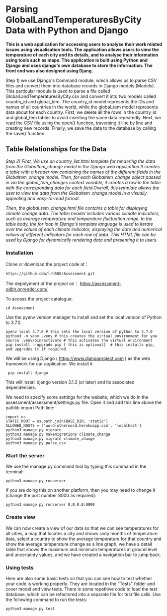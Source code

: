 # Parsing GlobalLandTemperaturesByCity  Data with Python and Django

**This is a web application for accessing users to analyse their work related issues using visualisation tools. The application allows users to view the temperature of each city and its details, and to analyse their information using tools such as maps.
The application is built using Python and Django and uses django's own database to store the information. The front end was also designed using Djang.**


Step 1) we use Django's Command module, which allows us to parse CSV files and convert them into database records in Django models (Models). This particular module is used to parse a file called GlobalLandTemperaturesByCity.csv and convert it into two models called country_id and global_tem. The country_id model represents the IDs and names of all countries in the world, while the global_tem model represents data about for each country. First, we delete all the rows in the country_id and global_tem tables to avoid inserting the same data repeatedly. Next, we read the CSV file using the open() function, traversing it line by line and creating new records. Finally, we save the data to the database by calling the save() function.



## Table Relationships for the Data

*Step 2) First, We use an country_list.html template for rendering the data from the Globaltem_change model in the Django web application.It creates a table with a header row containing the names of the different fields in the Globaltem_change model. Then, for each Globaltem_change object passed in via the global_tem_changes context variable, it creates a row in the table with the corresponding data for each field.Overall, this template allows the user to view the data from the Globaltem_change model in a visually appealing and easy-to-read format.*

*Then, the global_tem_change.html file contains a table for displaying climate change data. The table header includes various climate indicators, such as average temperature and temperature fluctuation range. In the table body, the for loop in Django's template language is used to iterate over the values of each climate indicator, displaying the date and numerical values of different indicators for each row of data. This HTML file can be used by Django for dynamically rendering data and presenting it to users.*

### Installation
Clone or download the project code at：

    https://github.com/lrh500/Assessment.git
    
The depolyment of the project on：
    https://assessment-odbh.onrender.com/

To access the project catalogue:

    cd Assessment

Use the pyenv version manager to install and set the local version of Python to 3.7.0.

    pyenv local 3.7.0 # this sets the local version of python to 3.7.0
    python3 -m venv .venv # this creates the virtual environment for you
    source .venv/bin/activate # this activates the virtual environment
    pip install --upgrade pip [ this is optional]  # this installs pip, and upgrades it if required.

We will be using Django ( https://www.djangoproject.com ) as the web framework for our application. We install it

     pip install django
This will install django version 3.1.3 (or later) and its associated dependencies. 

We need to specify some settings for the website, which we do in the assessment/assessment/settings.py file. Open it and add this line above the pathlib import Path line:

    import os
	STATIC_ROOT = os.path.join(BASE_DIR, 'static')
	ALLOWED_HOSTS = ['word-otherword.herokuapp.com', 'localhost']
	python3 manage.py migrate
	python3 manage.py makemigrations climate_change
	python3 manage.py migrate climate_change
	python3 manage.py parse_csv

### Start the server

We use the manage.py command tool by typing this command in the terminal:

    python3 manage.py runserver
If you are doing this on another platform, then you may need to change it (change the port number 8000 as required):

    python3 manage.py runserver 0.0.0.0:8000

### Create view
We can now create a view of our data so that we can see temperatures for all cities, a map that locates a city and shows sixty months of temperature data, select a country to show the average temperature for that country and show the average temperature change as a line graph, we have a detail table that shows the maximum and minimum temperatures at ground level and uncertainty values, and we have created a navigation bar to jump back.

### Using tests
Here are also some basic tests so that you can see how to test whether your code is working properly. They are located in the "Tests" folder and cover model and view tests. There is some repetitive code to load the test database, which can be refactored into a separate file for test file calls. Use the following command to run the tests:

    python3 manage.py test
